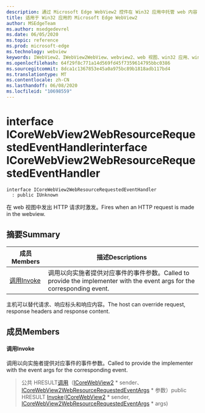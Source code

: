```yaml
---
description: 通过 Microsoft Edge WebView2 控件在 Win32 应用中托管 web 内容
title: 适用于 Win32 应用的 Microsoft Edge WebView2
author: MSEdgeTeam
ms.author: msedgedevrel
ms.date: 06/05/2020
ms.topic: reference
ms.prod: microsoft-edge
ms.technology: webview
keywords: IWebView2、IWebView2WebView、webview2、web 视图、win32 应用、win32、edge、ICoreWebView2、ICoreWebView2Controller、浏览器控件、边缘 html
ms.openlocfilehash: 64f29f8c771a14d569fd45f7359614795bbc0386
ms.sourcegitcommit: 8dca1c1367853e45a0a975bc89b1818adb117bd4
ms.translationtype: MT
ms.contentlocale: zh-CN
ms.lasthandoff: 06/08/2020
ms.locfileid: "10698559"
---
```

# <span data-ttu-id="129a8-104">interface ICoreWebView2WebResourceRequestedEventHandler</span><span class="sxs-lookup"><span data-stu-id="129a8-104">interface ICoreWebView2WebResourceRequestedEventHandler</span></span> 

```
interface ICoreWebView2WebResourceRequestedEventHandler
  : public IUnknown
```

<span data-ttu-id="129a8-105">在 web 视图中发出 HTTP 请求时激发。</span><span class="sxs-lookup"><span data-stu-id="129a8-105">Fires when an HTTP request is made in the webview.</span></span>

## <span data-ttu-id="129a8-106">摘要</span><span class="sxs-lookup"><span data-stu-id="129a8-106">Summary</span></span>

 <span data-ttu-id="129a8-107">成员</span><span class="sxs-lookup"><span data-stu-id="129a8-107">Members</span></span>                        | <span data-ttu-id="129a8-108">描述</span><span class="sxs-lookup"><span data-stu-id="129a8-108">Descriptions</span></span>
--------------------------------|---------------------------------------------
[<span data-ttu-id="129a8-109">调用</span><span class="sxs-lookup"><span data-stu-id="129a8-109">Invoke</span></span>](#invoke) | <span data-ttu-id="129a8-110">调用以向实施者提供对应事件的事件参数。</span><span class="sxs-lookup"><span data-stu-id="129a8-110">Called to provide the implementer with the event args for the corresponding event.</span></span>

<span data-ttu-id="129a8-111">主机可以替代请求、响应标头和响应内容。</span><span class="sxs-lookup"><span data-stu-id="129a8-111">The host can override request, response headers and response content.</span></span>

## <span data-ttu-id="129a8-112">成员</span><span class="sxs-lookup"><span data-stu-id="129a8-112">Members</span></span>

#### <span data-ttu-id="129a8-113">调用</span><span class="sxs-lookup"><span data-stu-id="129a8-113">Invoke</span></span> 

<span data-ttu-id="129a8-114">调用以向实施者提供对应事件的事件参数。</span><span class="sxs-lookup"><span data-stu-id="129a8-114">Called to provide the implementer with the event args for the corresponding event.</span></span>

> <span data-ttu-id="129a8-115">公共 HRESULT[调用](#invoke)（[ICoreWebView2](icorewebview2.md) \* sender、 [ICoreWebView2WebResourceRequestedEventArgs](icorewebview2webresourcerequestedeventargs.md) \* 参数）</span><span class="sxs-lookup"><span data-stu-id="129a8-115">public HRESULT [Invoke](#invoke)([ICoreWebView2](icorewebview2.md) \* sender, [ICoreWebView2WebResourceRequestedEventArgs](icorewebview2webresourcerequestedeventargs.md) \* args)</span></span>

